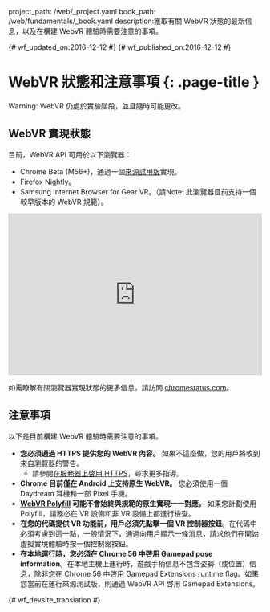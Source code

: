 project_path: /web/_project.yaml
book_path: /web/fundamentals/_book.yaml
description:獲取有關 WebVR 狀態的最新信息，以及在構建 WebVR 體驗時需要注意的事項。

{# wf_updated_on:2016-12-12 #}
{# wf_published_on:2016-12-12 #}

# WebVR 狀態和注意事項 {: .page-title }

Warning: WebVR 仍處於實驗階段，並且隨時可能更改。

## WebVR 實現狀態

目前，WebVR API 可用於以下瀏覽器：

* Chrome Beta (M56+)，通過一個[來源試用版](https://github.com/jpchase/OriginTrials/blob/gh-pages/developer-guide.md)實現。
* Firefox Nightly。
* Samsung Internet Browser for Gear VR。（請Note: 此瀏覽器目前支持一個較早版本的 WebVR 規範）。

<iframe width="100%" height="320" src="https://www.chromestatus.com/feature/4532810371039232?embed" style="border: 1px solid #CCC" allowfullscreen>
</iframe>

如需瞭解有關瀏覽器實現狀態的更多信息，請訪問 [chromestatus.com](https://www.chromestatus.com/features/4532810371039232?embed)。

## 注意事項

以下是目前構建 WebVR 體驗時需要注意的事項。

* **您必須通過 HTTPS 提供您的 WebVR 內容。** 如果不這麼做，您的用戶將收到來自瀏覽器的警告。
    * 請參閱[在服務器上啓用 HTTPS](/web/fundamentals/security/encrypt-in-transit/enable-https)，尋求更多指導。
* **Chrome 目前僅在 Android 上支持原生 WebVR。** 您必須使用一個 Daydream 耳機和一部 Pixel 手機。
* **[WebVR Polyfill](https://github.com/googlevr/webvr-polyfill) 可能不會始終與規範的原生實現一一對應。** 如果您計劃使用 Polyfill，請務必在 VR 設備和非 VR 設備上都進行檢查。
* **在您的代碼提供 VR 功能前，用戶必須先點擊一個 VR 控制器按鈕**。在代碼中必須考慮到這一點，一般情況下，通過向用戶顯示一條消息，請求他們在開始虛擬實境體驗時按一個控制器按鈕。
* **在本地運行時，您必須在 Chrome 56 中啓用 Gamepad pose information**。在本地主機上運行時，遊戲手柄信息不包含姿勢（或位置）信息，除非您在 Chrome 56 中啓用 Gamepad Extensions runtime flag。如果您當前在運行來源測試版，則通過 WebVR API 啓用 Gamepad Extensions。


{# wf_devsite_translation #}
